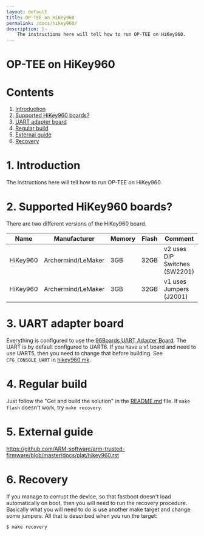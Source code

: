 ```yaml
---
layout: default
title: OP-TEE on HiKey960
permalink: /docs/hikey960/
description: |-
    The instructions here will tell how to run OP-TEE on HiKey960.
---
```

# OP-TEE on HiKey960

# Contents
1. [Introduction](#1-introduction)
2. [Supported HiKey960 boards?](#2-supported-hikey960-boards)
3. [UART adapter board](#3-uart-adapter-board)
4. [Regular build](#4-regular-build)
5. [External guide](#5-external-guide)
6. [Recovery](#6-recovery)

# 1. Introduction
The instructions here will tell how to run OP-TEE on HiKey960.

# 2. Supported HiKey960 boards?
There are two different versions of the HiKey960 board.

| Name | Manufacturer | Memory | Flash | Comment |
|------|--------------|--------|-------|---------|
| HiKey960 | Archermind/LeMaker | 3GB | 32GB | v2 uses DIP Switches (SW2201) |
| HiKey960 | Archermind/LeMaker | 3GB | 32GB | v1 uses Jumpers (J2001) |

# 3. UART adapter board
Everything is configured to use the [96Boards UART Adapter Board]. The UART is
by default configured to UART6. If you have a v1 board and need to use UART5,
then you need to change that before building. See `CFG_CONSOLE_UART` in
[hikey960.mk].

# 4. Regular build
Just follow the "Get and build the solution" in the [README.md] file. If
`make flash` doesn't work, try `make recovery`.

# 5. External guide
https://github.com/ARM-software/arm-trusted-firmware/blob/master/docs/plat/hikey960.rst

# 6. Recovery
If you manage to corrupt the device, so that fastboot doesn't load automatically
on boot, then you will need to run the recovery procedure. Basically what you
will need to do is use another make target and change some jumpers. All that is
described when you run the target:
```bash
$ make recovery
```

[README.md]: ../../build/
[hikey960.mk]: https://github.com/OP-TEE/build/blob/master/hikey960.mk
[96Boards UART Adapter Board]: http://www.96boards.org/product/uarts
